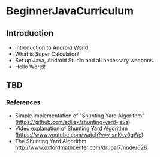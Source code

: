 # BeginnerJavaCurriculum

## Introduction
 * Introduction to Android World
 * What is Super Calculator?
 * Set up Java, Android Studio and all necessary weapons.
 * Hello World!
 
## TBD

### References
 * Simple implementation of "Shunting Yard Algorithm" (https://github.com/adilek/shunting-yard-java)
 * Video explanation of Shunting Yard Algorithm (https://www.youtube.com/watch?v=y_snKkv0gWc)
 * The Shunting Yard Algorithm http://www.oxfordmathcenter.com/drupal7/node/628
